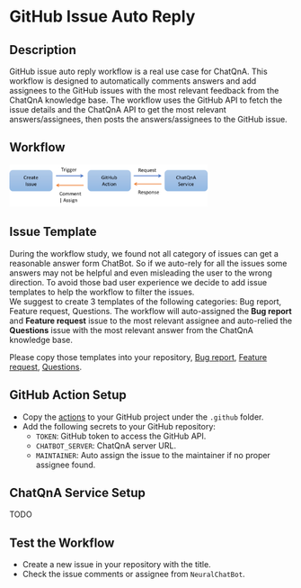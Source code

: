 # GitHub Issue Auto Reply

## Description
GitHub issue auto reply workflow is a real use case for ChatQnA. 
This workflow is designed to automatically comments answers and add assignees to the GitHub issues with the most relevant feedback from the ChatQnA knowledge base. 
The workflow uses the GitHub API to fetch the issue details and the ChatQnA API to get the most relevant answers/assignees, then posts the answers/assignees to the GitHub issue.

## Workflow

<img src="auto-reply.png" width = "70%" />

## Issue Template 
During the workflow study, we found not all category of issues can get a reasonable answer form ChatBot. So if we auto-rely for all the issues some answers may not be helpful and 
even misleading the user to the wrong direction. To avoid those bad user experience we decide to add issue templates to help the workflow to filter the issues.  
We suggest to create 3 templates of the following categories: Bug report, Feature request, Questions. 
The workflow will auto-assigned the **Bug report** and **Feature request** issue to the most relevant assignee and auto-relied the **Questions** issue with the most relevant answer from the ChatQnA knowledge base.

Please copy those templates into your repository, [Bug report](), [Feature request](), [Questions]().

## GitHub Action Setup
- Copy the [actions](./actions) to your GitHub project under the `.github` folder.
- Add the following secrets to your GitHub repository:
  - `TOKEN`: GitHub token to access the GitHub API.
  - `CHATBOT_SERVER`: ChatQnA server URL.
  - `MAINTAINER`: Auto assign the issue to the maintainer if no proper assignee found.

## ChatQnA Service Setup
TODO

## Test the Workflow
- Create a new issue in your repository with the title.
- Check the issue comments or assignee from `NeuralChatBot`.